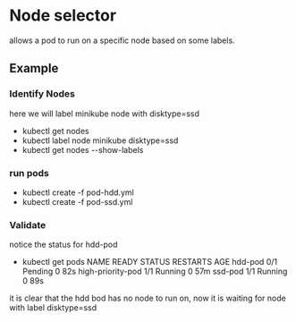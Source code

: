 # Node selector
allows a pod to run on a specific node based on some labels.

## Example
### Identify Nodes
here we will label minikube node with disktype=ssd
- kubectl get nodes
- kubectl label node minikube disktype=ssd
- kubectl get nodes --show-labels

### run pods
- kubectl create -f pod-hdd.yml
- kubectl create -f pod-ssd.yml

### Validate
notice the status for hdd-pod
- kubectl get pods
NAME                READY   STATUS    RESTARTS   AGE
hdd-pod             0/1     Pending   0          82s
high-priority-pod   1/1     Running   0          57m
ssd-pod             1/1     Running   0          89s

it is clear that the hdd bod has no node to run on, now it is waiting for node with label disktype=ssd

